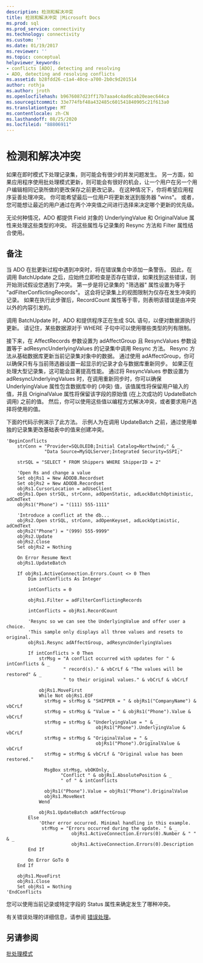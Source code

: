 ```yaml
---
description: 检测和解决冲突
title: 检测和解决冲突 |Microsoft Docs
ms.prod: sql
ms.prod_service: connectivity
ms.technology: connectivity
ms.custom: ''
ms.date: 01/19/2017
ms.reviewer: ''
ms.topic: conceptual
helpviewer_keywords:
- conflicts [ADO], detecting and resolving
- ADO, detecting and resolving conflicts
ms.assetid: b28fdd26-c1a4-40ce-a700-2b0c9d201514
author: rothja
ms.author: jroth
ms.openlocfilehash: b9676087d23ff17b7aaa4c4ad6cab20eaec644ca
ms.sourcegitcommit: 33e774fbf48a432485c601541840905c21f613a0
ms.translationtype: MT
ms.contentlocale: zh-CN
ms.lasthandoff: 08/25/2020
ms.locfileid: "88806911"
---
```

# <a name="detecting-and-resolving-conflicts"></a>检测和解决冲突
如果在即时模式下处理记录集，则可能会有很少的并发问题发生。 另一方面，如果应用程序使用批处理模式更新，则可能会有很好的机会，让一个用户在另一个用户编辑相同记录所做的更改保存之前更改记录。 在这种情况下，你将希望应用程序妥善处理冲突。 你可能希望最后一位用户将更新发送到服务器 "wins"。 或者，您可能想让最近的用户通过在两个冲突值之间进行选择来决定哪个更新的优先级。  
  
 无论何种情况，ADO 都提供 Field 对象的 UnderlyingValue 和 OriginalValue 属性来处理这些类型的冲突。 将这些属性与记录集的 Resync 方法和 Filter 属性结合使用。  
  
## <a name="remarks"></a>备注  
 当 ADO 在批更新过程中遇到冲突时，将在错误集合中添加一条警告。 因此，在调用 BatchUpdate 之后，应始终立即检查是否存在错误，如果找到这些错误，则开始测试假设您遇到了冲突。 第一步是将记录集的 "筛选器" 属性设置为等于 "adFilterConflictingRecords"。 这会将记录集上的视图限制为仅存在发生冲突的记录。 如果在执行此步骤后，RecordCount 属性等于零，则表明该错误是由冲突以外的内容引发的。  
  
 调用 BatchUpdate 时，ADO 和提供程序正在生成 SQL 语句，以便对数据源执行更新。 请记住，某些数据源对于 WHERE 子句中可以使用哪些类型的列有限制。  
  
 接下来，在 AffectRecords 参数设置为 adAffectGroup 且 ResyncValues 参数设置等于 adResyncUnderlyingValues 的记录集中调用 Resync 方法。 Resync 方法从基础数据库更新当前记录集对象中的数据。 通过使用 adAffectGroup，你可以确保只有与当前筛选器设置一起显示的记录才会与数据库重新同步。 如果正在处理大型记录集，这可能会显著提高性能。 通过将 ResyncValues 参数设置为 adResyncUnderlyingValues 时，在调用重新同步时，你可以确保 UnderlyingValue 属性包含数据库中的 (冲突) 值，该值属性将保留用户输入的值，并且 OriginalValue 属性将保留该字段的原始值 (在上次成功的 UpdateBatch 调用) 之前的值。 然后，你可以使用这些值以编程方式解决冲突，或者要求用户选择将使用的值。  
  
 下面的代码示例演示了此方法。 示例人为在调用 UpdateBatch 之前，通过使用单独的记录集更改基础表中的值来创建冲突。  
  
```  
'BeginConflicts  
    strConn = "Provider=SQLOLEDB;Initial Catalog=Northwind;" & _  
              "Data Source=MySQLServer;Integrated Security=SSPI;"  
  
    strSQL = "SELECT * FROM Shippers WHERE ShipperID = 2"  
  
    'Open Rs and change a value  
    Set objRs1 = New ADODB.Recordset  
    Set objRs2 = New ADODB.Recordset  
    objRs1.CursorLocation = adUseClient  
    objRs1.Open strSQL, strConn, adOpenStatic, adLockBatchOptimistic, adCmdText  
    objRs1("Phone") = "(111) 555-1111"  
  
    'Introduce a conflict at the db...  
    objRs2.Open strSQL, strConn, adOpenKeyset, adLockOptimistic, adCmdText  
    objRs2("Phone") = "(999) 555-9999"  
    objRs2.Update  
    objRs2.Close  
    Set objRs2 = Nothing  
  
    On Error Resume Next  
    objRs1.UpdateBatch  
  
    If objRs1.ActiveConnection.Errors.Count <> 0 Then  
        Dim intConflicts As Integer  
  
        intConflicts = 0  
  
        objRs1.Filter = adFilterConflictingRecords  
  
        intConflicts = objRs1.RecordCount  
  
        'Resync so we can see the UnderlyingValue and offer user a choice.  
        'This sample only displays all three values and resets to original.  
        objRs1.Resync adAffectGroup, adResyncUnderlyingValues  
  
        If intConflicts > 0 Then  
            strMsg = "A conflict occurred with updates for " & intConflicts & _  
                     " record(s)." & vbCrLf & "The values will be restored" & _  
                     " to their original values." & vbCrLf & vbCrLf  
  
            objRs1.MoveFirst  
            While Not objRs1.EOF  
              strMsg = strMsg & "SHIPPER = " & objRs1("CompanyName") & vbCrLf  
              strMsg = strMsg & "Value = " & objRs1("Phone").Value & vbCrLf  
              strMsg = strMsg & "UnderlyingValue = " & _  
                                 objRs1("Phone").UnderlyingValue & vbCrLf  
              strMsg = strMsg & "OriginalValue = " & _  
                                 objRs1("Phone").OriginalValue & vbCrLf  
              strMsg = strMsg & vbCrLf & "Original value has been restored."  
  
              MsgBox strMsg, vbOKOnly, _  
                    "Conflict " & objRs1.AbsolutePosition & _  
                    " of " & intConflicts  
  
              objRs1("Phone").Value = objRs1("Phone").OriginalValue  
              objRs1.MoveNext  
            Wend  
  
            objRs1.UpdateBatch adAffectGroup  
        Else  
            'Other error occurred. Minimal handling in this example.  
             strMsg = "Errors occurred during the update. " & _  
                        objRs1.ActiveConnection.Errors(0).Number & " " & _  
                        objRs1.ActiveConnection.Errors(0).Description  
        End If  
  
        On Error GoTo 0  
    End If  
  
    objRs1.MoveFirst  
    objRs1.Close  
    Set objRs1 = Nothing  
'EndConflicts  
```  
  
 您可以使用当前记录或特定字段的 Status 属性来确定发生了哪种冲突。  
  
 有关错误处理的详细信息，请参阅 [错误处理](./error-handling.md)。  
  
## <a name="see-also"></a>另请参阅  
 [批处理模式](./batch-mode.md)